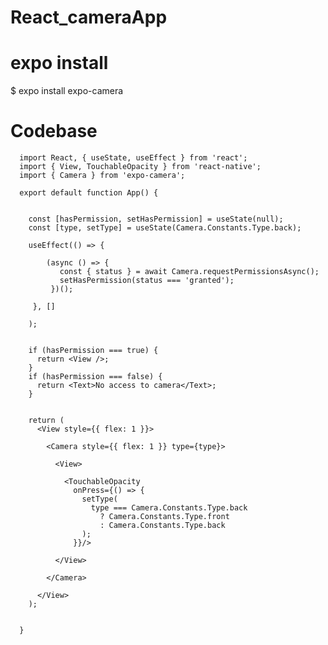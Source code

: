 # React_cameraApp

# expo install

   $ expo install expo-camera
   
# Codebase


      import React, { useState, useEffect } from 'react';
      import { View, TouchableOpacity } from 'react-native';
      import { Camera } from 'expo-camera';

      export default function App() {
      
      
        const [hasPermission, setHasPermission] = useState(null);
        const [type, setType] = useState(Camera.Constants.Type.back);

        useEffect(() => {
        
            (async () => {
               const { status } = await Camera.requestPermissionsAsync();
               setHasPermission(status === 'granted');
             })();
             
         }, []
          
        );


        if (hasPermission === true) {
          return <View />;
        }
        if (hasPermission === false) {
          return <Text>No access to camera</Text>;
        }
        

        return (
          <View style={{ flex: 1 }}>
          
            <Camera style={{ flex: 1 }} type={type}>
            
              <View>
                
                <TouchableOpacity
                  onPress={() => {
                    setType(
                      type === Camera.Constants.Type.back
                        ? Camera.Constants.Type.front
                        : Camera.Constants.Type.back
                    );
                  }}/>
                  
              </View>
              
            </Camera>
            
          </View>
        );
        
        
      }





